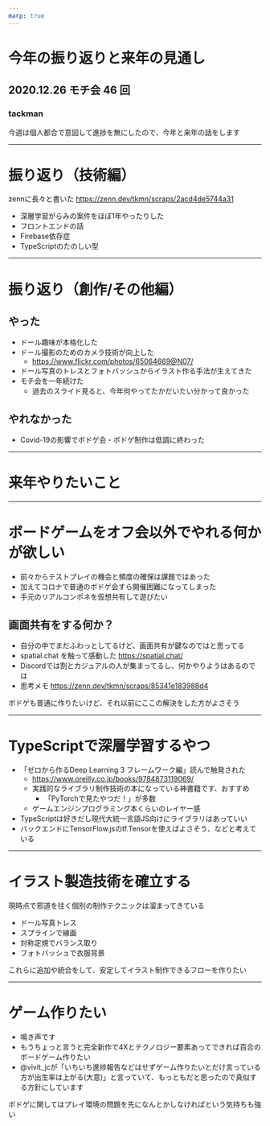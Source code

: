 ```yaml
---
marp: true
---
```


# 今年の振り返りと来年の見通し

## 2020.12.26 モチ会 46 回

### tackman

今週は個人都合で意図して進捗を無にしたので、今年と来年の話をします

---

# 振り返り（技術編）

zennに長々と書いた https://zenn.dev/tkmn/scraps/2acd4de5744a31

- 深層学習がらみの案件をほぼ1年やったりした
- フロントエンドの話
- Firebase依存症
- TypeScriptのたのしい型

---

# 振り返り（創作/その他編）

## やった

- ドール趣味が本格化した
- ドール撮影のためのカメラ技術が向上した
    - https://www.flickr.com/photos/65064669@N07/ 
- ドール写真のトレスとフォトバッシュからイラスト作る手法が生えてきた
- モチ会を一年続けた
    - 過去のスライド見ると、今年何やってたかだいたい分かって良かった

## やれなかった

- Covid-19の影響でボドゲ会・ボドゲ制作は低調に終わった

---

# 来年やりたいこと

---

# ボードゲームをオフ会以外でやれる何かが欲しい

- 前々からテストプレイの機会と頻度の確保は課題ではあった
- 加えてコロナで普通のボドゲ会すら開催困難になってしまった
- 手元のリアルコンポネを仮想共有して遊びたい

## 画面共有をする何か？

- 自分の中でまだふわっとしてるけど、画面共有が鍵なのではと思ってる
- spatial.chat を触って感動した https://spatial.chat/
- Discordでは割とカジュアルの人が集まってるし、何かやりようはあるのでは
- 思考メモ https://zenn.dev/tkmn/scraps/85341e183988d4

ボドゲも普通に作りたいけど、それ以前にここの解決をした方がよさそう

---

# TypeScriptで深層学習するやつ

- 「ゼロから作るDeep Learning 3 フレームワーク編」読んで触発された
    - https://www.oreilly.co.jp/books/9784873119069/
    - 実践的なライブラリ制作技術の本になっている神書籍です、おすすめ
        - 「PyTorchで見たやつだ！」が多数
    - ゲームエンジンプログラミング本くらいのレイヤー感
- TypeScriptは好きだし現代大統一言語JS向けにライブラリはあっていい
- バックエンドにTensorFlow.jsのtf.Tensorを使えばよさそう、などと考えている

---

# イラスト製造技術を確立する

現時点で邪道を往く個別の制作テクニックは溜まってきている

- ドール写真トレス
- スプラインで線画
- 対称定規でバランス取り
- フォトバッシュで衣服背景

これらに追加や統合をして、安定してイラスト制作できるフローを作りたい    

---

# ゲーム作りたい

- 鳴き声です
- もうちょっと言うと完全新作で4Xとテクノロジー要素あってできれば百合のボードゲーム作りたい
- @vivit_jcが「いちいち進捗報告などはせずゲーム作りたいとだけ言っている方が出生率は上がる(大意)」と言っていて、もっともだと思ったので真似する方針にしています

ボドゲに関してはプレイ環境の問題を先になんとかしなければという気持ちも強い